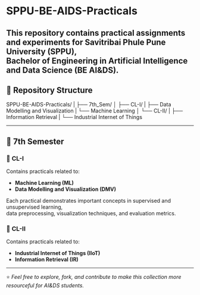 # SPPU-BE-AIDS-Practicals
This repository contains practical assignments and experiments for **Savitribai Phule Pune University (SPPU)**,  
**Bachelor of Engineering in Artificial Intelligence and Data Science (BE AI&DS)**.
---

## 📂 Repository Structure
SPPU-BE-AIDS-Practicals/
|
├── 7th_Sem/
│ ├── CL-I/
|    ├── Data Modelling and Visualization
|    └── Machine Learning
│ └── CL-II/
|    ├── Information Retrieval
|    └── Industrial Internet of Things

---
## 🧩 7th Semester

### 📘 **CL-I**
Contains practicals related to:
- **Machine Learning (ML)**
- **Data Modelling and Visualization (DMV)**

Each practical demonstrates important concepts in supervised and unsupervised learning,  
data preprocessing, visualization techniques, and evaluation metrics.

### 📗 **CL-II**
Contains practicals related to:
- **Industrial Internet of Things (IIoT)**
- **Information Retrieval (IR)**

---

⭐ *Feel free to explore, fork, and contribute to make this collection more resourceful for AI&DS students.*
